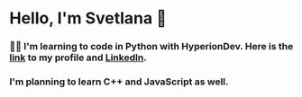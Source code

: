 # Hello, I'm Svetlana 👋

### :woman_student: I'm learning to code in Python with HyperionDev. Here is the [link](https://www.hyperiondev.com/portfolio/107607/) to my profile and [LinkedIn](https://www.linkedin.com/in/svetlana-shmeleva-120521254).
### I'm planning to learn  C++ and JavaScript as well.


<!--
**svshmeleva/svshmeleva** is a ✨ _special_ ✨ repository because its `README.md` (this file) appears on your GitHub profile.

Here are some ideas to get you started:

- 🔭 I’m currently working on ...
- 🌱 I’m currently learning ...
- 👯 I’m looking to collaborate on ...
- 🤔 I’m looking for help with ...
- 💬 Ask me about ...
- 📫 How to reach me: ...
- 😄 Pronouns: ...
- ⚡ Fun fact: ...
-->
 
